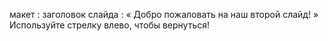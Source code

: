 макет : заголовок слайда
 : « Добро пожаловать на наш второй слайд! »
Используйте стрелку влево, чтобы вернуться!
